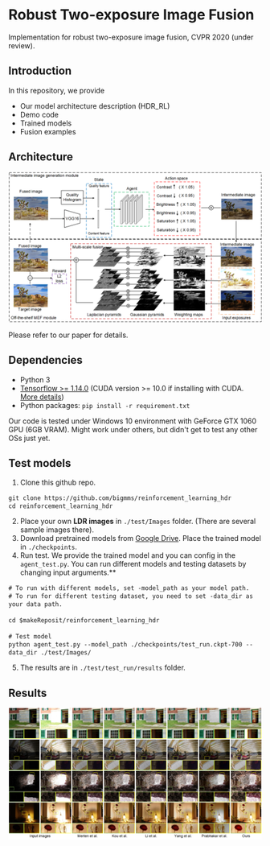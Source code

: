 # Robust Two-exposure Image Fusion
Implementation for robust two-exposure image fusion, CVPR 2020 (under review).

## Introduction
In this repository, we provide
* Our model architecture description (HDR_RL)
* Demo code
* Trained models
* Fusion examples

## Architecture

![](./framework1.png)

Please refer to our paper for details.

## Dependencies
* Python 3
* [Tensorflow >= 1.14.0](https://www.tensorflow.org/) (CUDA version >= 10.0 if installing with CUDA. [More details](https://www.tensorflow.org/install/gpu/))
* Python packages:  `pip install -r requirement.txt`

Our code is tested under Windows 10 environment with GeForce GTX 1060 GPU (6GB VRAM). Might work under others, but didn't get to test any other OSs just yet.

## Test models
1. Clone this github repo. 
```
git clone https://github.com/bigmms/reinforcement_learning_hdr
cd reinforcement_learning_hdr
```
2. Place your own **LDR images** in `./test/Images` folder. (There are several sample images there).
3. Download pretrained models from [Google Drive](https://drive.google.com/drive/folders/1iqkGTl8sqoVEaVFo4uoAJiLFtce_f8cu?usp=sharing). Place the trained model in `./checkpoints`. 
4. Run test. We provide the trained model and you can config in the `agent_test.py`. You can run different models and testing datasets by changing input arguments.**
```
# To run with different models, set -model_path as your model path.
# To run for different testing dataset, you need to set -data_dir as your data path.

cd $makeReposit/reinforcement_learning_hdr

# Test model
python agent_test.py --model_path ./checkpoints/test_run.ckpt-700 --data_dir ./test/Images/
```
    

5. The results are in `./test/test_run/results` folder.

## Results

![](./results_2.png)
